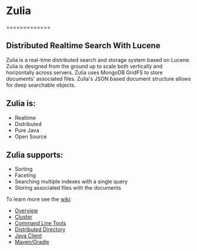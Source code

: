 # Zulia
=============
## Distributed Realtime Search With Lucene

Zulia is a real-time distributed search and storage system based on Lucene. Zulia is designed from the ground up to scale both vertically and horizontally across servers. Zulia uses MongoDB GridFS to store documents' associated files. Zulia's JSON based document structure allows for deep searchable objects.

## Zulia is:
* Realtime
* Distributed
* Pure Java
* Open Source

## Zulia supports:
* Sorting
* Faceting
* Searching multiple indexes with a single query
* Storing associated files with the documents

To learn more see the [wiki](https://github.com/zuliaio/zuliasearch/wiki):
* [Overview](https://github.com/zuliaio/zuliasearch/wiki/Overview)
* [Cluster](https://github.com/zuliaio/zuliasearch/wiki/Cluster)
* [Command Line Tools](https://github.com/zuliaio/zuliasearch/wiki/Command-Line-Tools)
* [Distributed Directory](https://github.com/zuliaio/zuliasearch/wiki/Distributed-Directory)
* [Java Client](https://github.com/zuliaio/zuliasearch/wiki/Java-Client)
* [Maven/Gradle](https://github.com/zuliaio/zuliasearch/wiki/Maven) 
